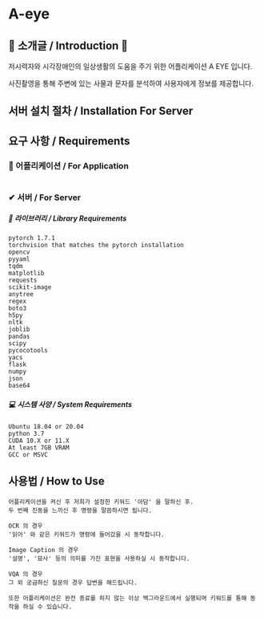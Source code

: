 # A-eye

## 📢 소개글 / Introduction 📢

 저시력자와 시각장애인의 일상생활의 도움을 주기 위한 어플리케이션 A EYE 입니다.
 
 사진촬영을 통해 주변에 있는 사물과 문자를 분석하여 사용자에게 정보를 제공합니다.

## 서버 설치 절차 / Installation For Server
 
## 요구 사항 / Requirements
### 📱 어플리케이션 / For Application
```

```

### ✔ 서버 / For Server
##### 📕 라이브러리 / Library Requirements
```
pytorch 1.7.1
torchvision that matches the pytorch installation
opencv
pyyaml
tqdm
matplotlib
requests
scikit-image
anytree
regex
boto3
h5py
nltk
joblib
pandas
scipy
pycocotools
yacs
flask
numpy
json
base64
```

##### 💻 시스템 사양 / System Requirements
```
Ubuntu 18.04 or 20.04
python 3.7
CUDA 10.X or 11.X
At least 7GB VRAM
GCC or MSVC
```

## 사용법 / How to Use
```
어플리케이션을 켜신 후 저희가 설정한 키워드 '아담' 을 말하신 후.
두 번째 진동을 느끼신 후 명령을 말씀하시면 됩니다.

OCR 의 경우
'읽어' 와 같은 키워드가 명령에 들어갔을 시 동작합니다.

Image Caption 의 경우
'설명', '묘사' 등의 의미를 가진 표현을 사용하실 시 동작합니다.

VQA 의 경우
그 외 궁금하신 질문의 경우 답변을 해드립니다.

또한 어플리케이션은 완전 종료를 하지 않는 이상 백그라운드에서 실행되며 키워드를 통해 동작을 하실 수 있습니다.
```
